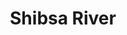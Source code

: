 ---
title: "Shibsa River"
title_bn: "শিবসা নদী"
description: "Its one of the largest river of Sundarbans. Its one the two branches of Poshur river near Mongla-Chalna port and fall at Bay of Bengal taking the name Kunga near estuary. Mainly it originates from Kopotakkho river near Raruli of Dakop Upazilla of Khulna. Its length is 100 km, width 3 km in Paikgacha and depth 17 meters. Near Paikgacha, the river basin area is 400 square km."
---